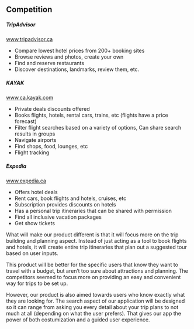 ## Competition
 
##### TripAdvisor
www.tripadvisor.ca
- Compare lowest hotel prices from 200+ booking sites
- Browse reviews and photos, create your own
- Find and reserve restaurants
- Discover destinations, landmarks, review them, etc.
 
##### KAYAK
www.ca.kayak.com
- Private deals discounts offered
- Books flights, hotels, rental cars, trains, etc (flights have a price forecast)
- Filter flight searches based on a variety of options, Can share search results in groups
- Navigate airports
- Find shops, food, lounges, etc
- Flight tracking
 
##### Expedia
www.expedia.ca
- Offers hotel deals
- Rent cars, book flights and hotels, cruises, etc
- Subscription provides discounts on hotels
- Has a personal trip itineraries that can be shared with permission
- Find all inclusive vacation packages
- Get show tickets
 


What will make our product different is that it will focus more on the trip building and planning aspect. Instead of just acting as a tool to book flights and hotels, it will create entire trip itineraries that plan out a suggested tour based on user inputs.

This product will be better for the specific users that know they want to travel with a budget, but aren’t too sure about attractions and planning. The competitors seemed to focus more on providing an easy and convenient way for trips to be set up.

However, our product is also aimed towards users who know exactly what they are looking for. The search aspect of our application will be designed so it can range from asking you every detail about your trip plans to not much at all (depending on what the user prefers). That gives our app the power of both costumization and a guided user experience. 
